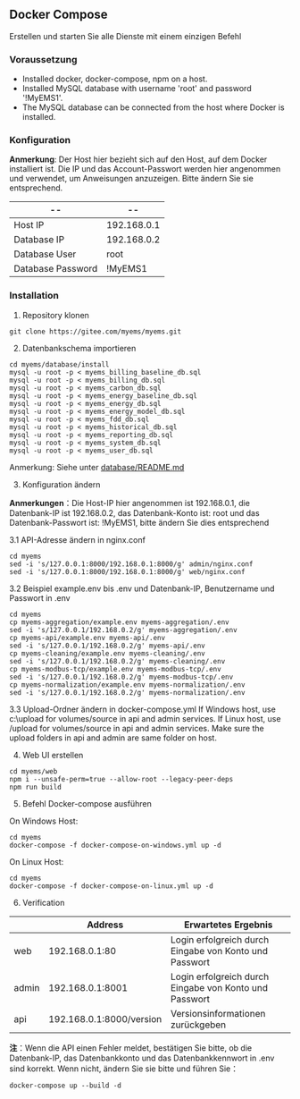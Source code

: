 ## Docker Compose
Erstellen und starten Sie alle Dienste mit einem einzigen Befehl

### Voraussetzung

- Installed docker, docker-compose, npm on a host.
- Installed MySQL database with username 'root' and password '!MyEMS1'.
- The MySQL database can be connected from the host where Docker is installed.

### Konfiguration

**Anmerkung**: Der Host hier bezieht sich auf den Host, auf dem Docker installiert ist. Die IP und das Account-Passwort werden hier angenommen und verwendet, um Anweisungen anzuzeigen. Bitte ändern Sie sie entsprechend.

| --                | --          |
| ----------        | ----------- |
| Host IP           | 192.168.0.1 |
| Database IP       | 192.168.0.2 |
| Database User     | root        |
| Database Password | !MyEMS1     |

### Installation

1.  Repository klonen
```
git clone https://gitee.com/myems/myems.git 
```

2.  Datenbankschema importieren

```
cd myems/database/install
mysql -u root -p < myems_billing_baseline_db.sql
mysql -u root -p < myems_billing_db.sql
mysql -u root -p < myems_carbon_db.sql
mysql -u root -p < myems_energy_baseline_db.sql
mysql -u root -p < myems_energy_db.sql
mysql -u root -p < myems_energy_model_db.sql
mysql -u root -p < myems_fdd_db.sql
mysql -u root -p < myems_historical_db.sql
mysql -u root -p < myems_reporting_db.sql
mysql -u root -p < myems_system_db.sql
mysql -u root -p < myems_user_db.sql
```
Anmerkung: Siehe unter [database/README.md](./database/README.md)


3. Konfiguration ändern

**Anmerkungen**：Die Host-IP hier angenommen ist 192.168.0.1, die Datenbank-IP ist 192.168.0.2, das Datenbank-Konto ist: root und das Datenbank-Passwort ist: !MyEMS1, bitte ändern Sie dies entsprechend

3.1  API-Adresse ändern in nginx.conf
```
cd myems
sed -i 's/127.0.0.1:8000/192.168.0.1:8000/g' admin/nginx.conf
sed -i 's/127.0.0.1:8000/192.168.0.1:8000/g' web/nginx.conf
```

3.2 Beispiel example.env bis .env und Datenbank-IP, Benutzername und Passwort in .env
```
cd myems
cp myems-aggregation/example.env myems-aggregation/.env
sed -i 's/127.0.0.1/192.168.0.2/g' myems-aggregation/.env
cp myems-api/example.env myems-api/.env
sed -i 's/127.0.0.1/192.168.0.2/g' myems-api/.env
cp myems-cleaning/example.env myems-cleaning/.env
sed -i 's/127.0.0.1/192.168.0.2/g' myems-cleaning/.env
cp myems-modbus-tcp/example.env myems-modbus-tcp/.env
sed -i 's/127.0.0.1/192.168.0.2/g' myems-modbus-tcp/.env
cp myems-normalization/example.env myems-normalization/.env
sed -i 's/127.0.0.1/192.168.0.2/g' myems-normalization/.env 
```

3.3 Upload-Ordner ändern in docker-compose.yml
If Windows host, use c:\upload for volumes/source in api and admin services.
If Linux host, use /upload for volumes/source in api and admin services.
Make sure the upload folders in api and admin are same folder on host.

4.  Web UI erstellen

```
cd myems/web
npm i --unsafe-perm=true --allow-root --legacy-peer-deps
npm run build
```

5. Befehl Docker-compose ausführen

On Windows Host:
```
cd myems
docker-compose -f docker-compose-on-windows.yml up -d 
```

On Linux Host:

```
cd myems
docker-compose -f docker-compose-on-linux.yml up -d 
```

6. Verification

|       | Address                 | Erwartetes Ergebnis  |
| ----- | ----------------------- | ---------------- |
| web   | 192.168.0.1:80          | Login erfolgreich durch Eingabe von Konto und Passwort |
| admin | 192.168.0.1:8001        | Login erfolgreich durch Eingabe von Konto und Passwort |
| api   | 192.168.0.1:8000/version| Versionsinformationen zurückgeben |

**注**：Wenn die API einen Fehler meldet, bestätigen Sie bitte, ob die Datenbank-IP, das Datenbankkonto und das Datenbankkennwort in .env sind korrekt. Wenn nicht, ändern Sie sie bitte und führen Sie：
```
docker-compose up --build -d
```
